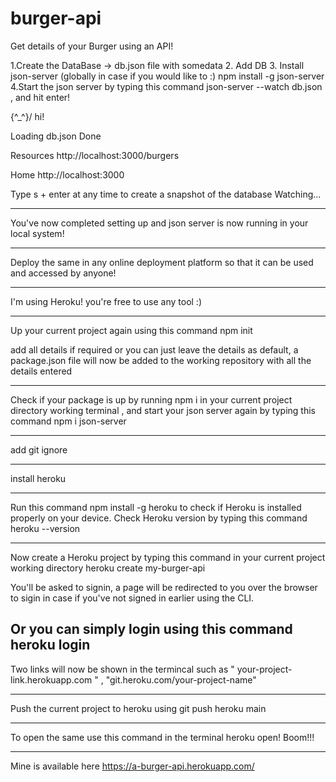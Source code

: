# burger-api
Get details of your Burger using an API!

1.Create the DataBase -> db.json file with somedata 
2. Add DB
3. Install json-server (globally in case if you would like to :)
npm install -g json-server
4.Start the json server by typing this command
json-server --watch db.json  , and hit enter!  


  \{^_^}/ hi!

  Loading db.json
  Done

  Resources
  http://localhost:3000/burgers

  Home
  http://localhost:3000

  Type s + enter at any time to create a snapshot of the database
  Watching...

  ---

  You've now completed setting up and json server is now running in your local system!

  ---

  Deploy the same in any online deployment platform so that it can be used and accessed by anyone!

  ---

  I'm using Heroku! you're free to use any tool  :)

  ---

  Up your current project again using this command npm init

  add all details if required or you can just leave the details as default, a package.json file will now be added to the working repository with all the details entered

  ---

  Check if your package is up by running npm i in your current project directory working terminal , and start your json server again by typing this command npm i json-server
  
  ---
  
  add git ignore
  
  ---

  install heroku

  ---
Run this command npm install -g heroku to check if Heroku is installed properly on your device. 
Check Heroku version by typing this command heroku --version

---

Now create a Heroku project by typing this command in your current project working directory
heroku create my-burger-api

You'll be asked to signin, a page will be redirected to you over the browser to sigin in case if you've not signed in earlier using the CLI.

Or you can simply login using this command heroku login
---

Two links will now be shown in the termincal such as " your-project-link.herokuapp.com " , "git.heroku.com/your-project-name"

---

Push the current project to heroku using git push heroku main

---

To open the same use this command in the terminal heroku open! 
Boom!!!

---

Mine is available here https://a-burger-api.herokuapp.com/ 

  



